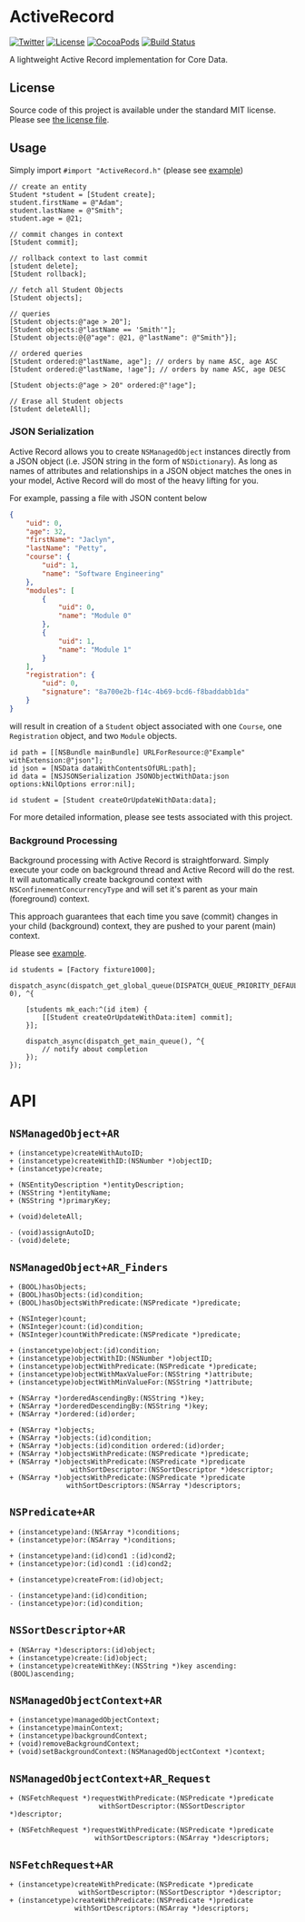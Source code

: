 # ActiveRecord

[![Twitter](https://img.shields.io/badge/contact-@MichalKonturek-blue.svg?style=flat)](http://twitter.com/michalkonturek)
[![License](https://img.shields.io/badge/license-MIT-blue.svg?style=flat)](https://github.com/michalkonturek/ActiveRecord/blob/master/LICENSE)
[![CocoaPods](https://img.shields.io/cocoapods/v/ActiveRecord.svg?style=flat)](https://github.com/michalkonturek/ActiveRecord)
[![Build Status](http://img.shields.io/travis/michalkonturek/ActiveRecord.svg?style=flat)](https://travis-ci.org/michalkonturek/ActiveRecord)

<!--[![License MIT](https://go-shields.herokuapp.com/license-MIT-blue.png)](https://github.com/michalkonturek/ActiveRecord/blob/master/LICENSE)
[![Build Platform](https://cocoapod-badges.herokuapp.com/p/ActiveRecord/badge.png)](https://github.com/michalkonturek/ActiveRecord)
[![Build Version](https://cocoapod-badges.herokuapp.com/v/ActiveRecord/badge.png)](https://github.com/michalkonturek/ActiveRecord)
[![Build Status](https://travis-ci.org/michalkonturek/ActiveRecord.png?branch=master)](https://travis-ci.org/michalkonturek/ActiveRecord)-->

A lightweight Active Record implementation for Core Data.

## License

Source code of this project is available under the standard MIT license. Please see [the license file][LICENSE].

[PODS]:http://cocoapods.org/
[LICENSE]:https://github.com/michalkonturek/ActiveRecord/blob/master/LICENSE


## Usage

Simply import `#import "ActiveRecord.h"` (please see [example][EXAMPLE])

[EXAMPLE]:https://github.com/michalkonturek/ActiveRecord/blob/master/ActiveRecord/ActiveRecord/Example/Example.m

```objc
// create an entity
Student *student = [Student create];
student.firstName = @"Adam";
student.lastName = @"Smith";
student.age = @21;

// commit changes in context
[Student commit];

// rollback context to last commit
[student delete];
[Student rollback];

// fetch all Student Objects
[Student objects];

// queries
[Student objects:@"age > 20"];
[Student objects:@"lastName == 'Smith'"];
[Student objects:@{@"age": @21, @"lastName": @"Smith"}];

// ordered queries
[Student ordered:@"lastName, age"]; // orders by name ASC, age ASC
[Student ordered:@"lastName, !age"]; // orders by name ASC, age DESC

[Student objects:@"age > 20" ordered:@"!age"];

// Erase all Student objects
[Student deleteAll];
```

### JSON Serialization

Active Record allows you to create `NSManagedObject` instances directly from a JSON object (i.e. JSON string in the form of `NSDictionary`). As long as names of attributes and relationships in a JSON object matches the ones in your model, Active Record will do most of the heavy lifting for you.

For example, passing a file with JSON content below

```json
{
    "uid": 0,
    "age": 32,
    "firstName": "Jaclyn",
    "lastName": "Petty",
    "course": {
        "uid": 1,
        "name": "Software Engineering"
    },
    "modules": [
        {
            "uid": 0,
            "name": "Module 0"
        },
        {
            "uid": 1,
            "name": "Module 1"
        }
    ],
    "registration": {
        "uid": 0,
        "signature": "8a700e2b-f14c-4b69-bcd6-f8baddabb1da"
    }
}
```

will result in creation of a `Student` object associated with one `Course`, one `Registration` object, and two `Module` objects.

```objc
id path = [[NSBundle mainBundle] URLForResource:@"Example" withExtension:@"json"];
id json = [NSData dataWithContentsOfURL:path];
id data = [NSJSONSerialization JSONObjectWithData:json options:kNilOptions error:nil];

id student = [Student createOrUpdateWithData:data];
```

For more detailed information, please see tests associated with this project.


### Background Processing

Background processing with Active Record is straightforward. Simply execute your code on background thread and Active Record will do the rest. It will automatically create background context with `NSConfinementConcurrencyType` and will set it's parent as your main (foreground) context. 

This approach guarantees that each time you save (commit) changes in your child (background) context, they are pushed to your parent (main) context.

Please see [example][EXAMPLE-BG].

[EXAMPLE-BG]:https://github.com/michalkonturek/ActiveRecord/blob/master/ActiveRecord/ActiveRecord/Example/ExampleBackground.m

```objc
id students = [Factory fixture1000];

dispatch_async(dispatch_get_global_queue(DISPATCH_QUEUE_PRIORITY_DEFAULT, 0), ^{
    
    [students mk_each:^(id item) {
		[[Student createOrUpdateWithData:item] commit];
    }];
    
    dispatch_async(dispatch_get_main_queue(), ^{
		// notify about completion
    });
});
```

<!--### Integration with `mogenerator`

TBA-->


# API

## `NSManagedObject+AR`

```objc
+ (instancetype)createWithAutoID;
+ (instancetype)createWithID:(NSNumber *)objectID;
+ (instancetype)create;

+ (NSEntityDescription *)entityDescription;
+ (NSString *)entityName;
+ (NSString *)primaryKey;

+ (void)deleteAll;

- (void)assignAutoID;
- (void)delete;
```


## `NSManagedObject+AR_Finders`

```objc
+ (BOOL)hasObjects;
+ (BOOL)hasObjects:(id)condition;
+ (BOOL)hasObjectsWithPredicate:(NSPredicate *)predicate;

+ (NSInteger)count;
+ (NSInteger)count:(id)condition;
+ (NSInteger)countWithPredicate:(NSPredicate *)predicate;

+ (instancetype)object:(id)condition;
+ (instancetype)objectWithID:(NSNumber *)objectID;
+ (instancetype)objectWithPredicate:(NSPredicate *)predicate;
+ (instancetype)objectWithMaxValueFor:(NSString *)attribute;
+ (instancetype)objectWithMinValueFor:(NSString *)attribute;

+ (NSArray *)orderedAscendingBy:(NSString *)key;
+ (NSArray *)orderedDescendingBy:(NSString *)key;
+ (NSArray *)ordered:(id)order;

+ (NSArray *)objects;
+ (NSArray *)objects:(id)condition;
+ (NSArray *)objects:(id)condition ordered:(id)order;
+ (NSArray *)objectsWithPredicate:(NSPredicate *)predicate;
+ (NSArray *)objectsWithPredicate:(NSPredicate *)predicate
               withSortDescriptor:(NSSortDescriptor *)descriptor;
+ (NSArray *)objectsWithPredicate:(NSPredicate *)predicate
              withSortDescriptors:(NSArray *)descriptors;
```


## `NSPredicate+AR`

```objc
+ (instancetype)and:(NSArray *)conditions;
+ (instancetype)or:(NSArray *)conditions;

+ (instancetype)and:(id)cond1 :(id)cond2;
+ (instancetype)or:(id)cond1 :(id)cond2;

+ (instancetype)createFrom:(id)object;

- (instancetype)and:(id)condition;
- (instancetype)or:(id)condition;
```


## `NSSortDescriptor+AR`

```objc
+ (NSArray *)descriptors:(id)object;
+ (instancetype)create:(id)object;
+ (instancetype)createWithKey:(NSString *)key ascending:(BOOL)ascending;
```


## `NSManagedObjectContext+AR`

```objc
+ (instancetype)managedObjectContext;
+ (instancetype)mainContext;
+ (instancetype)backgroundContext;
+ (void)removeBackgroundContext;
+ (void)setBackgroundContext:(NSManagedObjectContext *)context;
```


## `NSManagedObjectContext+AR_Request`

```objc
+ (NSFetchRequest *)requestWithPredicate:(NSPredicate *)predicate
                      withSortDescriptor:(NSSortDescriptor *)descriptor;

+ (NSFetchRequest *)requestWithPredicate:(NSPredicate *)predicate
                     withSortDescriptors:(NSArray *)descriptors;
```


## `NSFetchRequest+AR`

```objc
+ (instancetype)createWithPredicate:(NSPredicate *)predicate
                 withSortDescriptor:(NSSortDescriptor *)descriptor;
+ (instancetype)createWithPredicate:(NSPredicate *)predicate
                withSortDescriptors:(NSArray *)descriptors;
```

<!--
- - -

[![Bitdeli Badge](https://d2weczhvl823v0.cloudfront.net/michalkonturek/activerecord/trend.png)](https://bitdeli.com/free "Bitdeli Badge")
-->